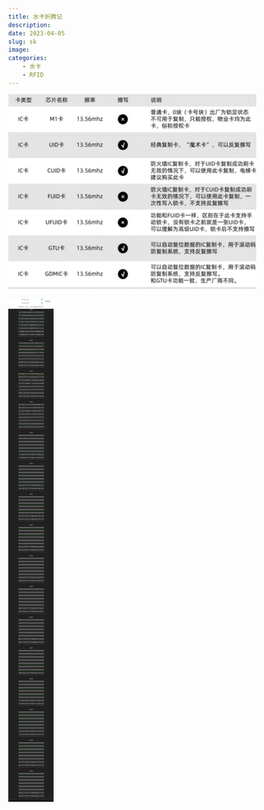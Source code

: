 ```yaml
---
title: 水卡折腾记
description: 
date: 2023-04-05
slug: sk
image:
categories:
    - 水卡
    - RFID
---
```

![](IC卡种类介绍.jpg)

![](2.jpg)